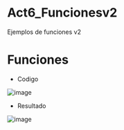 # Act6_Funcionesv2
Ejemplos de funciones v2

# Funciones

- Codigo

![image](https://github.com/user-attachments/assets/f1b33061-c2ed-4b19-b945-cd188f18c4f7)

- Resultado

![image](https://github.com/user-attachments/assets/a661081b-4f07-40ad-ac1d-f54789d461e5)
